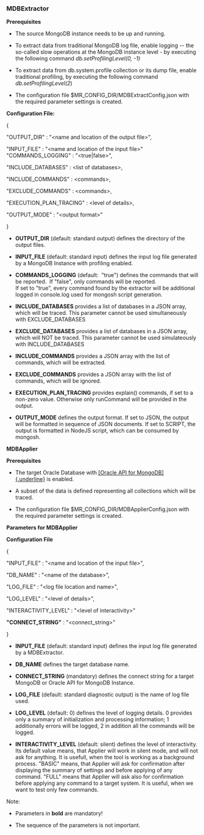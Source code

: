 ### MDBExtractor

**Prerequisites**

- The source MongoDB instance needs to be up and running.

- To extract data from traditional MongoDB log file, enable logging --
  the so-called slow operations at the MongoDB instance level - by
  executing the following command *db.setProfilingLevel(0, -1)*

- To extract data from db.system.profile collection or its dump file,
  enable traditional profiling, by executing the following command
  *db.setProfilingLevel(2*)

- The configuration file \$MR_CONFIG_DIR/MDBExtractConfig.json with the
  required parameter settings is created.

**Configuration File:**

{

\"OUTPUT_DIR\" : \"\<name and location of the output file\>\",

\"INPUT_FILE\" : \"\<name and location of the input file\>\"
\"COMMANDS_LOGGING\" : \"\<true\|false\>\",

\"INCLUDE_DATABASES\" : \<list of databases\>,

\"INCLUDE_COMMANDS\" : \<commands\>,

\"EXCLUDE_COMMANDS\" : \<commands\>,

\"EXECUTION_PLAN_TRACING\" : \<level of details\>,

\"OUTPUT_MODE\" : \"\<output format\>\"

}

- **OUTPUT_DIR** (default: standard output) defines the directory of the
  output files.

<!-- -->

- **INPUT_FILE** (default: standard input) defines the input log file
  generated by a MongoDB Instance with profiling enabled.

- **COMMANDS_LOGGING** (default:  \"true\") defines the commands that
  will be reported.  If \"false\", only commands will be reported.\
  If set to \"true\", every command found by the extractor will be
  additional logged in console.log used for mongosh script generation.

- **INCLUDE_DATABASES** provides a list of databases in a JSON array,
  which will be traced. This parameter cannot be used simultaneously
  with EXCLUDE_DATABASES

- **EXCLUDE_DATABASES** provides a list of databases in a JSON array,
  which will NOT be traced. This parameter cannot be used simulateously
  with INCLUDE_DATABASES

<!-- -->

- **INCLUDE_COMMANDS** provides a JSON array with the list of commands,
  which will be extracted.

- **EXCLUDE_COMMANDS** provides a JSON array with the list of commands,
  which will be ignored.

- **EXECUTION_PLAN_TRACING** provides explain() commands, if set to a
  non-zero value. Otherwise only runCommand will be provided in the
  output.

- **OUTPUT_MODE** defines the output format. If set to JSON, the output
  will be formatted in sequence of JSON documents. If set to SCRIPT, the
  output is formatted in NodeJS script, which can be consumed by
  mongosh.

**MDBApplier**

**Prerequisites**

- The target Oracle Database with [[Oracle API for
  MongoDB]{.underline}](https://docs.oracle.com/en/database/oracle/mongodb-api/mgapi/overview-oracle-database-api-mongodb.html#GUID-1CF44843-6294-45F0-8065-B9E8034D6CB1) is
  enabled.

- A subset of the data is defined representing all collections which
  will be traced.

- The configuration file \$MR_CONFIG_DIR/MDBApplierConfig.json with the
  required parameter settings is created.

**Parameters for MDBApplier**

**Configuration File**

{

\"INPUT_FILE\" : \"\<name and location of the input file\>\",

\"DB_NAME\" : \"\<name of the database\>\",

\"LOG_FILE\" : \"\<log file location and name\>\",

\"LOG_LEVEL\" : \"\<level of details\>\",

\"INTERACTIVITY_LEVEL\" : \"\<level of interactivity\>\"

**\"CONNECT_STRING\"** : \"\<connect_string\>\"

}

- **INPUT_FILE** (default: standard input) defines the input log file
  generated by a MDBExtractor.

- **DB_NAME** defines the target database name.

- **CONNECT_STRING** (mandatory) defines the connect string for a target
  MongoDB or Oracle API for MongoDB Instance.

- **LOG_FILE** (default: standard diagnostic output) is the name of log
  file used.

- **LOG_LEVEL** (default: 0) defines the level of logging details. 0
  provides only a summary of initialization and processing information;
  1 additionally errors will be logged, 2 in addition all the commands
  will be logged.

- **INTERACTIVITY_LEVEL** (default: silent) defines the level of
  interactivity. Its default value means, that Applier will work in
  silent mode, and will not ask for anything. It is usefull, when the
  tool is working as a background process. "BASIC" means, that Applier
  will ask for confirmation after displaying the summary of settings and
  before applying of any command. "FULL" means that Applier will ask
  also for confirmation before applying any command to a target system.
  It is useful, when we want to test only few commands.

Note:

- Parameters in **bold** are mandatory!

- The sequence of the parameters is not important.
